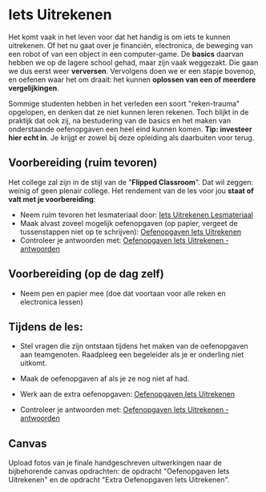 # Iets Uitrekenen

Het komt vaak in het leven voor dat het handig is om iets te kunnen uitrekenen. Of het nu gaat over je financiën, electronica, de beweging van een robot of van een object in een computer-game. De **basics** daarvan hebben we op de lagere school gehad, maar zijn vaak weggezakt. Die gaan we dus eerst weer **verversen**. Vervolgens doen we er een stapje bovenop, en oefenen waar het om draait: het kunnen **oplossen van een of meerdere vergelijkingen**.

Sommige studenten hebben in het verleden een soort "reken-trauma" opgelopen, en denken dat ze niet kunnen leren rekenen. Toch blijkt in de praktijk dat ook zij, na bestudering van de basics en het maken van onderstaande oefenopgaven een heel eind kunnen komen. **Tip: investeer hier echt in**. Je krijgt er zowel bij deze opleiding als daarbuiten voor terug.

## Voorbereiding (ruim tevoren)

Het college zal zijn in de stijl van de "**Flipped Classroom**". Dat wil zeggen: weinig of geen plenair college. Het rendement van de les voor jou **staat of valt met je voorbereiding**:

- Neem ruim tevoren het lesmateriaal door:
  [Iets Uitrekenen Lesmateriaal](../hardware-interfacing/basis-elektronica/iets-uitrekenen/iets-uitrekenen.md)
- Maak alvast zoveel mogelijk oefenopgaven (op papier, vergeet de tussenstappen niet op te schrijven):
  [Oefenopgaven Iets Uitrekenen](../hardware-interfacing/basis-elektronica/iets-uitrekenen/oefenopgaven-iets-uitrekenen.md)
- Controleer je antwoorden met:
  [Oefenopgaven Iets Uitrekenen - antwoorden](../hardware-interfacing/basis-elektronica/iets-uitrekenen/oefenopgaven-iets-uitrekenen-antwoorden.md)

## Voorbereiding (op de dag zelf)

- Neem pen en papier mee (doe dat voortaan voor alle reken en electronica lessen)

## Tijdens de les:

- Stel vragen die zijn ontstaan tijdens het maken van de oefenopgaven aan teamgenoten. Raadpleeg een begeleider als je er onderling niet uitkomt.

- Maak de oefenopgaven af als je ze nog niet af had.

- Werk aan de extra oefenopgaven:
  [Oefenopgaven Iets Uitrekenen](../hardware-interfacing/basis-elektronica/iets-uitrekenen/extra-oefenopgaven-iets-uitrekenen.md)

- Controleer je antwoorden met:
  [Oefenopgaven Iets Uitrekenen - antwoorden](../hardware-interfacing/basis-elektronica/iets-uitrekenen/extra-oefenopgaven-iets-uitrekenen-antwoorden.md)

## Canvas

Upload fotos van je finale handgeschreven uitwerkingen naar de bijbehorende canvas opdrachten: de opdracht "Oefenopgaven Iets Uitrekenen" en de opdracht "Extra Oefenopgaven Iets Uitrekenen".
